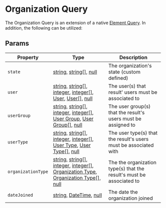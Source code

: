 # Organization Query

The Organization Query is an extension of a native [Element Query].  In addition, the following can be utilized:

## Params

| Property              | Type                                  | Description
| --------------------- | ------------------------------------- | ---------------------------------------------------------------------------------
| `state`               | [string], [string\[\]], [null]                                                                    | The organization's state (custom defined)
| `user`                | [string], [string\[\]], [integer], [integer\[\]], [User], [User\[\]], [null]                              | The user(s) that result' users must be associated to
| `userGroup`           | [string], [string\[\]], [integer], [integer\[\]], [User Group], [User Group\[\]], [null]                  | The user group(s) that the result's users must be assigned to
| `userType`            | [string], [string\[\]], [integer], [integer\[\]], [User Type], [User Type\[\]], [null]                    | The user type(s) that the result's users must be associated with
| `organizationType`    | [string], [string\[\]], [integer], [integer\[\]], [Organization Type], [Organization Type\[\]], [null]    | The the organization type(s) that the result's must be associated to
| `dateJoined`          | [string], [DateTime], [null]                                                                    | The date the organization joined

[integer]: http://www.php.net/language.types.integer "Integer"
[integer\[\]]: http://www.php.net/language.types.integer "Integer"
[array]: http://www.php.net/language.types.array "Array"
[string]: http://www.php.net/language.types.string "String"
[string\[\]]: http://www.php.net/language.types.string "String"
[null]: http://www.php.net/language.types.null "Null"
[DateTime]: http://php.net/manual/en/class.datetime.php

[User]: https://docs.craftcms.com/api/v3/craft-elements-user.html "User"
[User\[\]]: https://docs.craftcms.com/api/v3/craft-elements-user.html "User"
[User Group]: https://docs.craftcms.com/api/v3/craft-models-usergroup.html "User Group"
[User Group\[\]]: https://docs.craftcms.com/api/v3/craft-models-usergroup.html "User Group"
[User Type]: /objects/user-type "User Type"
[User Type\[\]]: /objects/user-type "User Type"
[Organization Type]: /objects/organization-type "Organization Type"
[Organization Type\[\]]: /objects/organization-type "Organization Type"

[Organization]: /objects/organization "Organization"
[Element Query]: https://docs.craftcms.com/v3/element-queries.html "Element Query"
